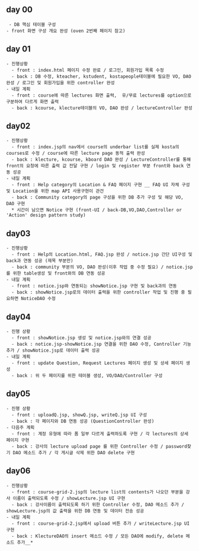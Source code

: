 ## day 00
<pre><code> - DB 핵심 테이블 구성
- front 화면 구성 개요 완성 (oven 2번째 페이지 참고)
</code></pre>

## day 01
<pre><code>- 진행상황
  - front : index.html 페이지 수정 완료 / 로그인, 회원가입 목록 수정
  - back : DB 수정, kteacher, kstudent, kostapeople테이블에 필요한 VO, DAO 완성 / 로그인 및 회원가입을 위한 controller 완성
- 내일 계획
  - front : course에 따른 lectures 화면 출력,  유/무료 lectures를 option으로 구분하여 다르게 화면 출력
  - back : kcourse, klecture테이블의 VO, DAO 완성 / lectureController 완성
</code></pre>

## day02
<pre><code>- 진행상황
  - front : index.jsp의 nav에서 course의 underbar list를 실제 kosta의 courses로 수정 / course에 따른 lecture page 동적 출력 완성
  - back : klecture, kcourse, kboard DAO 완성 / LectureController를 통해 front의 요청에 따른 출력 값 전달 구현 / login 및 register 부분 front와 back 연동 성공
- 내일 계획
  - front : Help category의 Location & FAQ 페이지 구현 __ FAQ UI 자체 구성 및 Location을 위한 map API 사용구현이 관건
  - back : Community category의 page 구성을 위한 DB 추가 구성 및 해당 VO, DAO 구현
  * 시간이 남으면 Notice 구현 (front-UI / back-DB,VO,DAO,Controller or 'Action' design pattern study)
</code></pre>

## day03
<pre><code>- 진행상황
  - front : Help의 Location.html, FAQ.jsp 완성 / notice.jsp 간단 UI구성 및 back과 연동 성공 (제목 부분만)
  - back : community 부분의 VO, DAO 완성(이후 작업 중 수정 필요) / notice.jsp를 위한 table생성 및 front와의 DB 연동 성공
- 내일 계획
  - front : notice.jsp와 연동되는 showNotice.jsp 구현 및 back과의 연동
  - back : showNotice.jsp로의 데이터 출력을 위한 controller 작업 및 진행 중 필요하면 NoticeDAO 수정
</code></pre>

## day04
<pre><code>- 진행 상황
  - front : showNotice.jsp 생성 및 notice.jsp와의 연결 성공
  - back : notice.jsp-showNotice.jsp 연결을 위한 DAO 수정, Controller 기능 추가 / showNotice.jsp로 데이터 출력 성공
- 내일 계획
  - front : update Question, Request Lectures 페이지 생성 및 상세 페이지 생성
  - back : 위 두 페이지를 위한 테이블 생성, VO/DAO/Controller 구성
</code></pre>

## day05
<pre><code>- 진행 상황
  - front : uploadQ.jsp, showQ.jsp, writeQ.jsp UI 구성
  - back : 각 페이지와 DB 연동 성공 (QuestionController 완성)
- 다음주 계획
  - front : 계정 유형에 따라 폼 일부 다르게 출력하도록 구현 / 각 lectures의 상세 페이지 구현
  - back : 강사의 lecture upload page 를 위한 Controller 수정 / password찾기 DAO 메소드 추가 / 각 게시글 삭제 위한 DAO delete 구현
</code></pre>

## day06
<pre><code>- 진행상황
  - front : course-grid-2.jsp의 lecture list의 contents가 나오던 부분을 강사 이름이 출력되도록 수정 / showLecture.jsp UI 구현
  - back : 강사이름이 출력되도록 하기 위한 Controller 수정, DAO 메소드 추가 / showLecture.jsp의 값 출력을 위한 DB 연동 및 데이터 전송 성공
- 내일 계획
  - front : course-grid-2.jsp에서 upload 버튼 추가 / writeLecture.jsp UI 구현
  - back : KlectureDAO의 insert 메소드 수정 / 모든 DAO에 modify, delete 메소드 추가__*</
